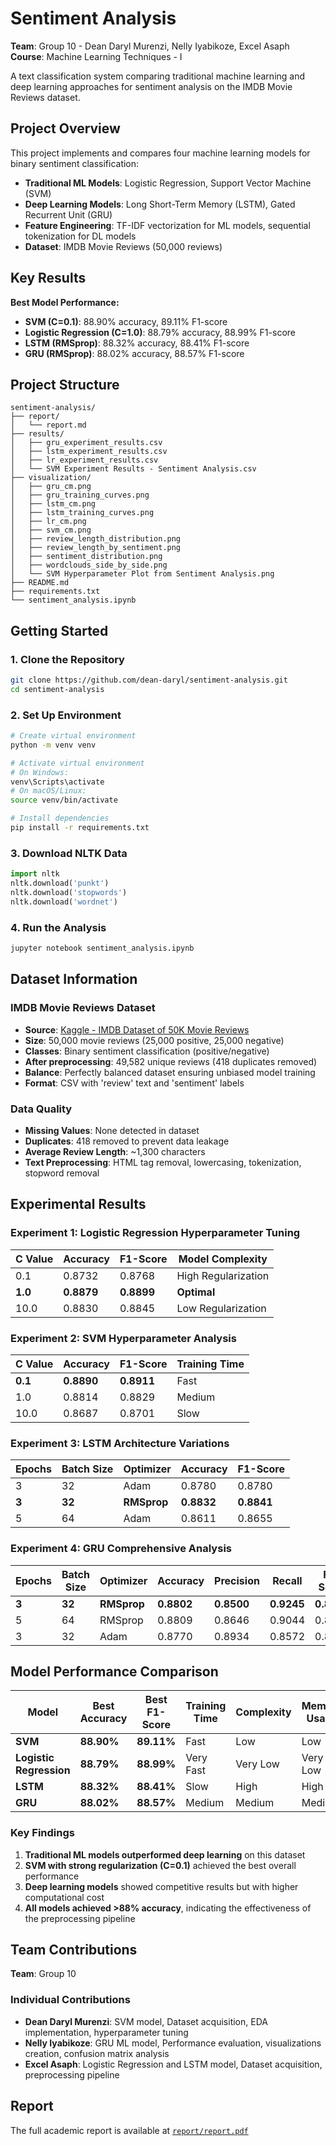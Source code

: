 # Sentiment Analysis

**Team**: Group 10 - Dean Daryl Murenzi, Nelly Iyabikoze, Excel Asaph  
**Course**: Machine Learning Techniques - I    

A text classification system comparing traditional machine learning and deep learning approaches for sentiment analysis on the IMDB Movie Reviews dataset.

## Project Overview

This project implements and compares four machine learning models for binary sentiment classification:

- **Traditional ML Models**: Logistic Regression, Support Vector Machine (SVM)
- **Deep Learning Models**: Long Short-Term Memory (LSTM), Gated Recurrent Unit (GRU)
- **Feature Engineering**: TF-IDF vectorization for ML models, sequential tokenization for DL models
- **Dataset**: IMDB Movie Reviews (50,000 reviews)

## Key Results

**Best Model Performance:**
- **SVM (C=0.1)**: 88.90% accuracy, 89.11% F1-score
- **Logistic Regression (C=1.0)**: 88.79% accuracy, 88.99% F1-score  
- **LSTM (RMSprop)**: 88.32% accuracy, 88.41% F1-score
- **GRU (RMSprop)**: 88.02% accuracy, 88.57% F1-score

## Project Structure

```
sentiment-analysis/
├── report/
│   └── report.md                           
├── results/
│   ├── gru_experiment_results.csv          
│   ├── lstm_experiment_results.csv          
│   ├── lr_experiment_results.csv           
│   └── SVM Experiment Results - Sentiment Analysis.csv
├── visualization/
│   ├── gru_cm.png                         
│   ├── gru_training_curves.png            
│   ├── lstm_cm.png                         
│   ├── lstm_training_curves.png            
│   ├── lr_cm.png                          
│   ├── svm_cm.png                          
│   ├── review_length_distribution.png     
│   ├── review_length_by_sentiment.png      
│   ├── sentiment_distribution.png          
│   ├── wordclouds_side_by_side.png         
│   └── SVM Hyperparameter Plot from Sentiment Analysis.png
├── README.md                               
├── requirements.txt                        
└── sentiment_analysis.ipynb               
```

## Getting Started

### 1. Clone the Repository

```bash
git clone https://github.com/dean-daryl/sentiment-analysis.git
cd sentiment-analysis
```

### 2. Set Up Environment

```bash
# Create virtual environment
python -m venv venv

# Activate virtual environment
# On Windows:
venv\Scripts\activate
# On macOS/Linux:
source venv/bin/activate

# Install dependencies
pip install -r requirements.txt
```

### 3. Download NLTK Data

```python
import nltk
nltk.download('punkt')
nltk.download('stopwords')
nltk.download('wordnet')
```

### 4. Run the Analysis

```bash
jupyter notebook sentiment_analysis.ipynb
```

## Dataset Information

### IMDB Movie Reviews Dataset
- **Source**: [Kaggle - IMDB Dataset of 50K Movie Reviews](https://www.kaggle.com/datasets/lakshmi25npathi/imdb-dataset-of-50k-movie-reviews)
- **Size**: 50,000 movie reviews (25,000 positive, 25,000 negative)
- **Classes**: Binary sentiment classification (positive/negative)
- **After preprocessing**: 49,582 unique reviews (418 duplicates removed)
- **Balance**: Perfectly balanced dataset ensuring unbiased model training
- **Format**: CSV with 'review' text and 'sentiment' labels

### Data Quality
- **Missing Values**: None detected in dataset
- **Duplicates**: 418 removed to prevent data leakage
- **Average Review Length**: ~1,300 characters
- **Text Preprocessing**: HTML tag removal, lowercasing, tokenization, stopword removal

## Experimental Results

### Experiment 1: Logistic Regression Hyperparameter Tuning
| C Value | Accuracy | F1-Score | Model Complexity |
|---------|----------|----------|------------------|
| 0.1     | 0.8732   | 0.8768   | High Regularization |
| **1.0** | **0.8879** | **0.8899** | **Optimal** |
| 10.0    | 0.8830   | 0.8845   | Low Regularization |

### Experiment 2: SVM Hyperparameter Analysis  
| C Value | Accuracy | F1-Score | Training Time |
|---------|----------|----------|---------------|
| **0.1** | **0.8890** | **0.8911** | Fast |
| 1.0     | 0.8814   | 0.8829   | Medium |
| 10.0    | 0.8687   | 0.8701   | Slow |

### Experiment 3: LSTM Architecture Variations
| Epochs | Batch Size | Optimizer | Accuracy | F1-Score |
|--------|------------|-----------|----------|----------|
| 3      | 32         | Adam      | 0.8780   | 0.8780   |
| **3**  | **32**     | **RMSprop** | **0.8832** | **0.8841** |
| 5      | 64         | Adam      | 0.8611   | 0.8655   |

### Experiment 4: GRU Comprehensive Analysis
| Epochs | Batch Size | Optimizer | Accuracy | Precision | Recall | F1-Score | Cross-Entropy |
|--------|------------|-----------|----------|-----------|--------|----------|---------------|
| **3**  | **32**     | **RMSprop** | **0.8802** | **0.8500** | **0.9245** | **0.8857** | **0.2916** |
| 5      | 64         | RMSprop   | 0.8809   | 0.8646    | 0.9044 | 0.8840   | 0.3389   |
| 3      | 32         | Adam      | 0.8770   | 0.8934    | 0.8572 | 0.8749   | 0.3064   |



## Model Performance Comparison

| Model | Best Accuracy | Best F1-Score | Training Time | Complexity | Memory Usage |
|-------|---------------|---------------|---------------|------------|--------------|
| **SVM** | **88.90%** | **89.11%** | Fast | Low | Low |
| **Logistic Regression** | **88.79%** | **88.99%** | Very Fast | Very Low | Very Low |
| **LSTM** | **88.32%** | **88.41%** | Slow | High | High |
| **GRU** | **88.02%** | **88.57%** | Medium | Medium | Medium |

### Key Findings
1. **Traditional ML models outperformed deep learning** on this dataset
2. **SVM with strong regularization (C=0.1)** achieved the best overall performance
3. **Deep learning models** showed competitive results but with higher computational cost
4. **All models achieved >88% accuracy**, indicating the effectiveness of the preprocessing pipeline

## Team Contributions

**Team**: Group 10

### Individual Contributions
- **Dean Daryl Murenzi**: SVM model, Dataset acquisition, EDA implementation, hyperparameter tuning
- **Nelly Iyabikoze**: GRU ML model, Performance evaluation, visualizations creation, confusion matrix analysis  
- **Excel Asaph**: Logistic Regression and LSTM model, Dataset acquisition, preprocessing pipeline

## Report

The full academic report is available at [`report/report.pdf`](report/report.pdf)